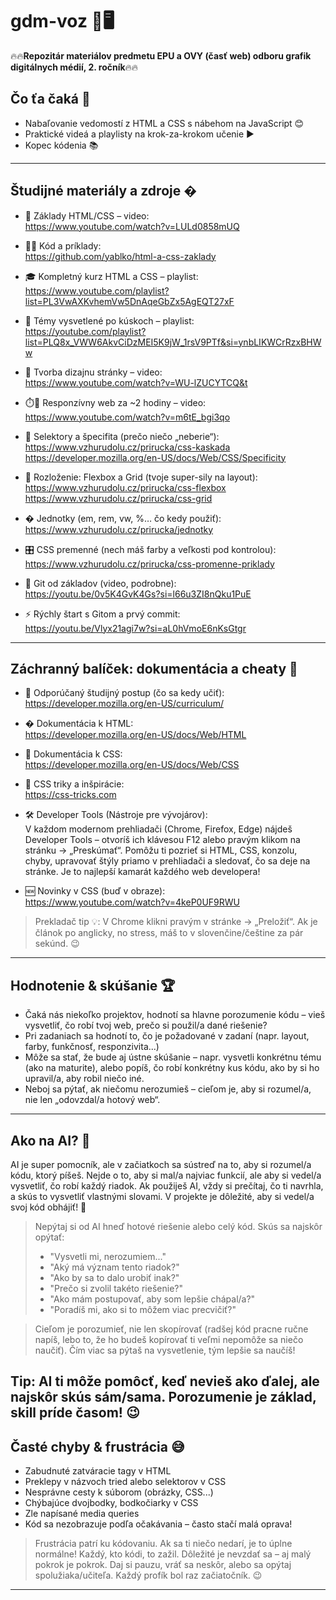 # gdm-voz  📲🖥️
🔥🔥**Repozitár materiálov predmetu EPU a OVY (časť web) odboru grafik digitálnych médií, 2. ročník**🔥🔥


## Čo ťa čaká 🎯

- Nabaľovanie vedomostí z HTML a CSS s nábehom na JavaScript 😊
- Praktické videá a playlisty na krok-za-krokom učenie ▶️
- Kopec kódenia 📚

---


## Študijné materiály a zdroje �



- 🧱 Základy HTML/CSS – video:  
https://www.youtube.com/watch?v=LULd0858mUQ

- 🧑‍💻 Kód a príklady:  
https://github.com/yablko/html-a-css-zaklady

- 🎓 Kompletný kurz HTML a CSS – playlist:  
https://www.youtube.com/playlist?list=PL3VwAXKvhemVw5DnAqeGbZx5AgEQT27xF

- 🧩 Témy vysvetlené po kúskoch – playlist:  
https://youtube.com/playlist?list=PLQ8x_VWW6AkvCiDzMEI5K9jW_1rsV9PTf&si=ynbLIKWCrRzxBHWw

- 🎨 Tvorba dizajnu stránky – video:  
https://www.youtube.com/watch?v=WU-lZUCYTCQ&t

- ⏱️📱 Responzívny web za ~2 hodiny – video:  
https://www.youtube.com/watch?v=m6tE_bgi3qo

- 🎯 Selektory a špecifita (prečo niečo „neberie“):  
	https://www.vzhurudolu.cz/prirucka/css-kaskada  
	https://developer.mozilla.org/en-US/docs/Web/CSS/Specificity

- 🧱 Rozloženie: Flexbox a Grid (tvoje super-sily na layout):  
	https://www.vzhurudolu.cz/prirucka/css-flexbox  
	https://www.vzhurudolu.cz/prirucka/css-grid

- � Jednotky (em, rem, vw, %… čo kedy použiť):  
	https://www.vzhurudolu.cz/prirucka/jednotky

- 🎛️ CSS premenné (nech máš farby a veľkosti pod kontrolou):  
	https://www.vzhurudolu.cz/prirucka/css-promenne-priklady

- 🐙 Git od základov (video, podrobne):  
	https://youtu.be/0v5K4GvK4Gs?si=l66u3ZI8nQku1PuE

- ⚡ Rýchly štart s Gitom a prvý commit:  
	https://youtu.be/Vlyx21agi7w?si=aL0hVmoE6nKsGtgr



---

## Záchranný balíček: dokumentácia a cheaty 🛟

- 🧭 Odporúčaný študijný postup (čo sa kedy učiť):  
	https://developer.mozilla.org/en-US/curriculum/

- � Dokumentácia k HTML:  
	https://developer.mozilla.org/en-US/docs/Web/HTML

- 🎨 Dokumentácia k CSS:  
	https://developer.mozilla.org/en-US/docs/Web/CSS

- 🧠 CSS triky a inšpirácie:  
	https://css-tricks.com



- 🛠️ Developer Tools (Nástroje pre vývojárov):  
  V každom modernom prehliadači (Chrome, Firefox, Edge) nájdeš Developer Tools – otvoríš ich klávesou F12 alebo pravým klikom na stránku → „Preskúmať“. Pomôžu ti pozrieť si HTML, CSS, konzolu, chyby, upravovať štýly priamo v prehliadači a sledovať, čo sa deje na stránke. Je to najlepší kamarát každého web developera!

- 🆕 Novinky v CSS (buď v obraze):  
	https://www.youtube.com/watch?v=4keP0UF9RWU


> Prekladač tip 💡: V Chrome klikni pravým v stránke → „Preložiť“. Ak je článok po anglicky, no stress, máš to v slovenčine/češtine za pár sekúnd. 😉


---

## Hodnotenie & skúšanie 🏆

- Čaká nás niekoľko projektov, hodnotí sa hlavne porozumenie kódu – vieš vysvetliť, čo robí tvoj web, prečo si použil/a dané riešenie?
- Pri zadaniach sa hodnotí to, čo je požadované v zadaní (napr. layout, farby, funkčnosť, responzivita...)
- Môže sa stať, že bude aj ústne skúšanie – napr. vysvetli konkrétnu tému (ako na maturite), alebo popíš, čo robí konkrétny kus kódu, ako by si ho upravil/a, aby robil niečo iné.
- Neboj sa pýtať, ak niečomu nerozumieš – cieľom je, aby si rozumel/a, nie len „odovzdal/a hotový web“.


---

## Ako na AI? 🤖


AI je super pomocník, ale v začiatkoch sa sústreď na to, aby si rozumel/a kódu, ktorý píšeš. Nejde o to, aby si mal/a najviac funkcií, ale aby si vedel/a vysvetliť, čo robí každý riadok. Ak použiješ AI, vždy si prečítaj, čo ti navrhla, a skús to vysvetliť vlastnými slovami. V projekte je dôležité, aby si vedel/a svoj kód obhájiť! 💬

> Nepýtaj si od AI hneď hotové riešenie alebo celý kód. Skús sa najskôr opýtať:
> - "Vysvetli mi, nerozumiem..."
> - "Aký má význam tento riadok?"
> - "Ako by sa to dalo urobiť inak?"
> - "Prečo si zvolil takéto riešenie?"
> - "Ako mám postupovať, aby som lepšie chápal/a?"
> - "Poradíš mi, ako si to môžem viac precvičiť?"

> Cieľom je porozumieť, nie len skopírovať (radšej kód pracne ručne napíš, lebo to, že ho budeš kopírovať ti veľmi nepomôže sa niečo naučiť). Čím viac sa pýtaš na vysvetlenie, tým lepšie sa naučíš!

Tip: AI ti môže pomôcť, keď nevieš ako ďalej, ale najskôr skús sám/sama. Porozumenie je základ, skill príde časom! 😉
---

## Časté chyby & frustrácia 😅

- Zabudnuté zatváracie tagy v HTML
- Preklepy v názvoch tried alebo selektorov v CSS
- Nesprávne cesty k súborom (obrázky, CSS...)
- Chýbajúce dvojbodky, bodkočiarky v CSS
- Zle napísané media queries
- Kód sa nezobrazuje podľa očakávania – často stačí malá oprava!

> Frustrácia patrí ku kódovaniu. Ak sa ti niečo nedarí, je to úplne normálne! Každý, kto kódi, to zažil. Dôležité je nevzdať sa – aj malý pokrok je pokrok. Daj si pauzu, vráť sa neskôr, alebo sa opýtaj spolužiaka/učiteľa. Každý profík bol raz začiatočník. 😉

---

